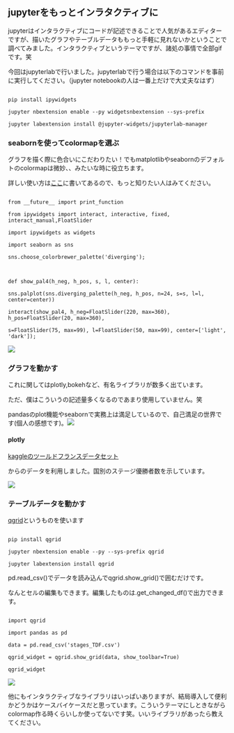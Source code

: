 ##  jupyterをもっとインラタクティブに

jupyterはインタラクティブにコードが記述できることで人気があるエディターですが、描いたグラフやテーブルデータももっと手軽に見れないかということで調べてみました。インタラクティブというテーマですが、諸処の事情で全部gifです。笑

今回はjupyterlabで行いました。jupyterlabで行う場合は以下のコマンドを事前に実行してください。（jupyter notebookの人は一番上だけで大丈夫なはず）

  

```

pip install ipywidgets

jupyter nbextension enable --py widgetsnbextension --sys-prefix

jupyter labextension install @jupyter-widgets/jupyterlab-manager

```

  

### seabornを使ってcolormapを選ぶ

グラフを描く際に色合いにこだわりたい！でもmatplotlibやseabornのデフォルトのcolormapは微妙、、みたいな時に役立ちます。

詳しい使い方は[ここ]([https://qiita.com/SaitoTsutomu/items/c79c9973a92e1e2c77a7](https://qiita.com/SaitoTsutomu/items/c79c9973a92e1e2c77a7))に書いてあるので、もっと知りたい人はみてください。

  

```

from __future__ import print_function

from ipywidgets import interact, interactive, fixed, interact_manual,FloatSlider

import ipywidgets as widgets

import seaborn as sns

sns.choose_colorbrewer_palette('diverging');

  

def show_pal4(h_neg, h_pos, s, l, center):

sns.palplot(sns.diverging_palette(h_neg, h_pos, n=24, s=s, l=l, center=center))

interact(show_pal4, h_neg=FloatSlider(220, max=360), h_pos=FloatSlider(20, max=360),

s=FloatSlider(75, max=99), l=FloatSlider(50, max=99), center=['light', 'dark']);

```

  

![](https://github.com/jun-sato/jupyter_interactive/blob/master/colorbar.gif)

### グラフを動かす

  

これに関してはplotly,bokehなど、有名ライブラリが数多く出ています。

ただ、僕はこういうの記述量多くなるのであまり使用していません。笑

pandasのplot機能やseabornで実務上は満足しているので、自己満足の世界です(個人の感想です)。![](https://github.com/jun-sato/jupyter_interactive/blob/master/graph.gif)

#### plotly

[kaggleのツールドフランスデータセット](https://www.kaggle.com/ralle360/historic-tour-de-france-dataset)

からのデータを利用しました。国別のステージ優勝者数を示しています。

  
  
![](https://github.com/jun-sato/jupyter_interactive/blob/master/plotly.gif)

### テーブルデータを動かす

  

[qgrid](https://qgrid.readthedocs.io/en/latest/)というものを使います

```

pip install qgrid

jupyter nbextension enable --py --sys-prefix qgrid

jupyter labextension install qgrid

```

pd.read_csv()でデータを読み込んでqgrid.show_grid()で囲むだけです。

なんとセルの編集もできます。編集したものは.get_changed_df()で出力できます。

```

import qgrid

import pandas as pd

data = pd.read_csv('stages_TDF.csv')

qgrid_widget = qgrid.show_grid(data, show_toolbar=True)

qgrid_widget

```

  

![](https://github.com/jun-sato/jupyter_interactive/blob/master/table.gif)

他にもインタラクティブなライブラリはいっぱいありますが、結局導入して便利かどうかはケースバイケースだと思っています。こういうテーマにしときながらcolormap作る時くらいしか使ってないです笑。いいライブラリがあったら教えてください。